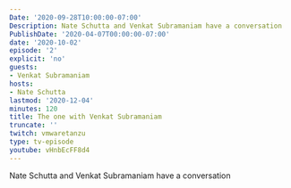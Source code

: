 ```yaml
---
Date: '2020-09-28T10:00:00-07:00'
Description: Nate Schutta and Venkat Subramaniam have a conversation
PublishDate: '2020-04-07T00:00:00-07:00'
date: '2020-10-02'
episode: '2'
explicit: 'no'
guests:
- Venkat Subramaniam
hosts:
- Nate Schutta
lastmod: '2020-12-04'
minutes: 120
title: The one with Venkat Subramaniam
truncate: ''
twitch: vmwaretanzu
type: tv-episode
youtube: vHnbEcFF8d4
---
```


Nate Schutta and Venkat Subramaniam have a conversation